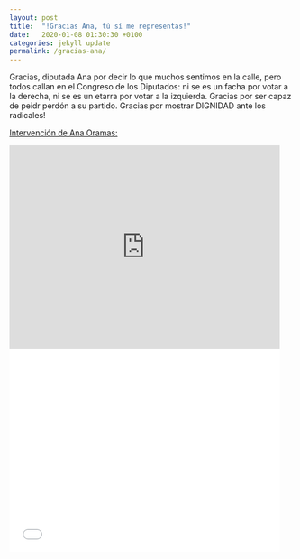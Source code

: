 ```yaml
---
layout: post
title:  "!Gracias Ana, tú sí me representas!"
date:   2020-01-08 01:30:30 +0100
categories: jekyll update
permalink: /gracias-ana/
---
```



Gracias, diputada Ana por decir lo que muchos sentimos en la calle, pero todos callan en el Congreso de los Diputados: ni se es un facha por votar a la derecha, ni se es un etarra por votar a la izquierda. Gracias por ser capaz de peidr perdón a su partido. Gracias por mostrar DIGNIDAD ante los radicales!


[Intervención de Ana Oramas:](https://youtu.be/MGLhkiLaeaE)
<iframe width="480" height="360" src="https://youtu.be/MGLhkiLaeaE" frameborder="0"></iframe>
<iframe width="480" height="360" src="//www.youtube.com/embed/w0K1wwSJZoc" frameborder="0" allowfullscreen="allowfullscreen"></iframe>
